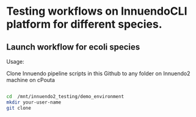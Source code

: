 
# Testing workflows on InnuendoCLI platform for different species.

## Launch workflow for ecoli species


Usage:

Clone Innuendo pipeline scripts in this Github to any folder on Innuendo2 machine on cPouta  

```bash

cd  /mnt/innuendo2_testing/demo_environment 
mkdir your-user-name
git clone 





